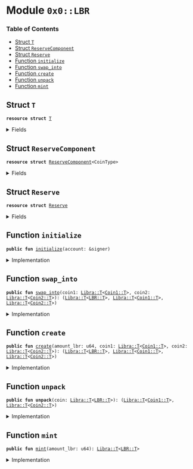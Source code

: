 
<a name="0x0_LBR"></a>

# Module `0x0::LBR`

### Table of Contents

-  [Struct `T`](#0x0_LBR_T)
-  [Struct `ReserveComponent`](#0x0_LBR_ReserveComponent)
-  [Struct `Reserve`](#0x0_LBR_Reserve)
-  [Function `initialize`](#0x0_LBR_initialize)
-  [Function `swap_into`](#0x0_LBR_swap_into)
-  [Function `create`](#0x0_LBR_create)
-  [Function `unpack`](#0x0_LBR_unpack)
-  [Function `mint`](#0x0_LBR_mint)



<a name="0x0_LBR_T"></a>

## Struct `T`



<pre><code><b>resource</b> <b>struct</b> <a href="#0x0_LBR_T">T</a>
</code></pre>



<details>
<summary>Fields</summary>


<dl>
<dt>

<code>dummy_field: bool</code>
</dt>
<dd>

</dd>
</dl>


</details>

<a name="0x0_LBR_ReserveComponent"></a>

## Struct `ReserveComponent`



<pre><code><b>resource</b> <b>struct</b> <a href="#0x0_LBR_ReserveComponent">ReserveComponent</a>&lt;CoinType&gt;
</code></pre>



<details>
<summary>Fields</summary>


<dl>
<dt>

<code>ratio: <a href="fixedpoint32.md#0x0_FixedPoint32_T">FixedPoint32::T</a></code>
</dt>
<dd>

</dd>
<dt>

<code>backing: <a href="libra.md#0x0_Libra_T">Libra::T</a>&lt;CoinType&gt;</code>
</dt>
<dd>

</dd>
</dl>


</details>

<a name="0x0_LBR_Reserve"></a>

## Struct `Reserve`



<pre><code><b>resource</b> <b>struct</b> <a href="#0x0_LBR_Reserve">Reserve</a>
</code></pre>



<details>
<summary>Fields</summary>


<dl>
<dt>

<code>mint_cap: <a href="libra.md#0x0_Libra_MintCapability">Libra::MintCapability</a>&lt;<a href="#0x0_LBR_T">LBR::T</a>&gt;</code>
</dt>
<dd>

</dd>
<dt>

<code>burn_cap: <a href="libra.md#0x0_Libra_BurnCapability">Libra::BurnCapability</a>&lt;<a href="#0x0_LBR_T">LBR::T</a>&gt;</code>
</dt>
<dd>

</dd>
<dt>

<code>preburn_cap: <a href="libra.md#0x0_Libra_Preburn">Libra::Preburn</a>&lt;<a href="#0x0_LBR_T">LBR::T</a>&gt;</code>
</dt>
<dd>

</dd>
<dt>

<code>coin1: <a href="#0x0_LBR_ReserveComponent">LBR::ReserveComponent</a>&lt;<a href="coin1.md#0x0_Coin1_T">Coin1::T</a>&gt;</code>
</dt>
<dd>

</dd>
<dt>

<code>coin2: <a href="#0x0_LBR_ReserveComponent">LBR::ReserveComponent</a>&lt;<a href="coin2.md#0x0_Coin2_T">Coin2::T</a>&gt;</code>
</dt>
<dd>

</dd>
</dl>


</details>

<a name="0x0_LBR_initialize"></a>

## Function `initialize`



<pre><code><b>public</b> <b>fun</b> <a href="#0x0_LBR_initialize">initialize</a>(account: &signer)
</code></pre>



<details>
<summary>Implementation</summary>


<pre><code><b>public</b> <b>fun</b> <a href="#0x0_LBR_initialize">initialize</a>(account: &signer) {
    // Register the <a href="#0x0_LBR">LBR</a> currency.
    <b>let</b> (mint_cap, burn_cap) = <a href="libra.md#0x0_Libra_register_currency">Libra::register_currency</a>&lt;<a href="#0x0_LBR_T">T</a>&gt;(
        account,
        <a href="fixedpoint32.md#0x0_FixedPoint32_create_from_rational">FixedPoint32::create_from_rational</a>(1, 1), // exchange rate <b>to</b> <a href="#0x0_LBR">LBR</a>
        <b>true</b>,    // is_synthetic
        1000000, // scaling_factor = 10^6
        1000,    // fractional_part = 10^3
        x"4C4252" // UTF8-encoded "<a href="#0x0_LBR">LBR</a>" <b>as</b> a hex string
    );
    <b>let</b> preburn_cap = <a href="libra.md#0x0_Libra_new_preburn_with_capability">Libra::new_preburn_with_capability</a>(&burn_cap);
    <b>let</b> coin1 = <a href="#0x0_LBR_ReserveComponent">ReserveComponent</a>&lt;<a href="coin1.md#0x0_Coin1_T">Coin1::T</a>&gt; {
        ratio: <a href="fixedpoint32.md#0x0_FixedPoint32_create_from_rational">FixedPoint32::create_from_rational</a>(1, 2),
        backing: <a href="libra.md#0x0_Libra_zero">Libra::zero</a>&lt;<a href="coin1.md#0x0_Coin1_T">Coin1::T</a>&gt;(),
    };
    <b>let</b> coin2 = <a href="#0x0_LBR_ReserveComponent">ReserveComponent</a>&lt;<a href="coin2.md#0x0_Coin2_T">Coin2::T</a>&gt; {
        ratio: <a href="fixedpoint32.md#0x0_FixedPoint32_create_from_rational">FixedPoint32::create_from_rational</a>(1, 2),
        backing: <a href="libra.md#0x0_Libra_zero">Libra::zero</a>&lt;<a href="coin2.md#0x0_Coin2_T">Coin2::T</a>&gt;(),
    };
    move_to(account, <a href="#0x0_LBR_Reserve">Reserve</a> { mint_cap, burn_cap, preburn_cap, coin1, coin2 });
}
</code></pre>



</details>

<a name="0x0_LBR_swap_into"></a>

## Function `swap_into`



<pre><code><b>public</b> <b>fun</b> <a href="#0x0_LBR_swap_into">swap_into</a>(coin1: <a href="libra.md#0x0_Libra_T">Libra::T</a>&lt;<a href="coin1.md#0x0_Coin1_T">Coin1::T</a>&gt;, coin2: <a href="libra.md#0x0_Libra_T">Libra::T</a>&lt;<a href="coin2.md#0x0_Coin2_T">Coin2::T</a>&gt;): (<a href="libra.md#0x0_Libra_T">Libra::T</a>&lt;<a href="#0x0_LBR_T">LBR::T</a>&gt;, <a href="libra.md#0x0_Libra_T">Libra::T</a>&lt;<a href="coin1.md#0x0_Coin1_T">Coin1::T</a>&gt;, <a href="libra.md#0x0_Libra_T">Libra::T</a>&lt;<a href="coin2.md#0x0_Coin2_T">Coin2::T</a>&gt;)
</code></pre>



<details>
<summary>Implementation</summary>


<pre><code><b>public</b> <b>fun</b> <a href="#0x0_LBR_swap_into">swap_into</a>(
    coin1: <a href="libra.md#0x0_Libra_T">Libra::T</a>&lt;<a href="coin1.md#0x0_Coin1_T">Coin1::T</a>&gt;,
    coin2: <a href="libra.md#0x0_Libra_T">Libra::T</a>&lt;<a href="coin2.md#0x0_Coin2_T">Coin2::T</a>&gt;
): (<a href="libra.md#0x0_Libra_T">Libra::T</a>&lt;<a href="#0x0_LBR_T">T</a>&gt;, <a href="libra.md#0x0_Libra_T">Libra::T</a>&lt;<a href="coin1.md#0x0_Coin1_T">Coin1::T</a>&gt;, <a href="libra.md#0x0_Libra_T">Libra::T</a>&lt;<a href="coin2.md#0x0_Coin2_T">Coin2::T</a>&gt;)
<b>acquires</b> <a href="#0x0_LBR_Reserve">Reserve</a> {
    <b>let</b> reserve = borrow_global_mut&lt;<a href="#0x0_LBR_Reserve">Reserve</a>&gt;(0xA550C18);
    <b>let</b> coin1_value = <a href="libra.md#0x0_Libra_value">Libra::value</a>(&coin1);
    <b>let</b> coin2_value = <a href="libra.md#0x0_Libra_value">Libra::value</a>(&coin2);
    <b>if</b> (coin1_value &lt;= 1 || coin2_value &lt;= 1) <b>return</b> (<a href="libra.md#0x0_Libra_zero">Libra::zero</a>&lt;<a href="#0x0_LBR_T">T</a>&gt;(), coin1, coin2);
    <b>let</b> lbr_num_coin1 = <a href="fixedpoint32.md#0x0_FixedPoint32_divide_u64">FixedPoint32::divide_u64</a>(coin1_value - 1, *&reserve.coin1.ratio);
    <b>let</b> lbr_num_coin2 = <a href="fixedpoint32.md#0x0_FixedPoint32_divide_u64">FixedPoint32::divide_u64</a>(coin2_value - 1, *&reserve.coin2.ratio);
    <b>let</b> num_lbr = <b>if</b> (lbr_num_coin2 &lt; lbr_num_coin1) {
        lbr_num_coin2
    } <b>else</b> {
        lbr_num_coin1
    };
    <a href="#0x0_LBR_create">create</a>(num_lbr, coin1, coin2)
}
</code></pre>



</details>

<a name="0x0_LBR_create"></a>

## Function `create`



<pre><code><b>public</b> <b>fun</b> <a href="#0x0_LBR_create">create</a>(amount_lbr: u64, coin1: <a href="libra.md#0x0_Libra_T">Libra::T</a>&lt;<a href="coin1.md#0x0_Coin1_T">Coin1::T</a>&gt;, coin2: <a href="libra.md#0x0_Libra_T">Libra::T</a>&lt;<a href="coin2.md#0x0_Coin2_T">Coin2::T</a>&gt;): (<a href="libra.md#0x0_Libra_T">Libra::T</a>&lt;<a href="#0x0_LBR_T">LBR::T</a>&gt;, <a href="libra.md#0x0_Libra_T">Libra::T</a>&lt;<a href="coin1.md#0x0_Coin1_T">Coin1::T</a>&gt;, <a href="libra.md#0x0_Libra_T">Libra::T</a>&lt;<a href="coin2.md#0x0_Coin2_T">Coin2::T</a>&gt;)
</code></pre>



<details>
<summary>Implementation</summary>


<pre><code><b>public</b> <b>fun</b> <a href="#0x0_LBR_create">create</a>(
    amount_lbr: u64,
    coin1: <a href="libra.md#0x0_Libra_T">Libra::T</a>&lt;<a href="coin1.md#0x0_Coin1_T">Coin1::T</a>&gt;,
    coin2: <a href="libra.md#0x0_Libra_T">Libra::T</a>&lt;<a href="coin2.md#0x0_Coin2_T">Coin2::T</a>&gt;
): (<a href="libra.md#0x0_Libra_T">Libra::T</a>&lt;<a href="#0x0_LBR_T">T</a>&gt;, <a href="libra.md#0x0_Libra_T">Libra::T</a>&lt;<a href="coin1.md#0x0_Coin1_T">Coin1::T</a>&gt;, <a href="libra.md#0x0_Libra_T">Libra::T</a>&lt;<a href="coin2.md#0x0_Coin2_T">Coin2::T</a>&gt;)
<b>acquires</b> <a href="#0x0_LBR_Reserve">Reserve</a> {
    <b>if</b> (amount_lbr == 0) <b>return</b> (<a href="libra.md#0x0_Libra_zero">Libra::zero</a>&lt;<a href="#0x0_LBR_T">T</a>&gt;(), coin1, coin2);
    <b>let</b> reserve = borrow_global_mut&lt;<a href="#0x0_LBR_Reserve">Reserve</a>&gt;(0xA550C18);
    <b>let</b> num_coin1 = 1 + <a href="fixedpoint32.md#0x0_FixedPoint32_multiply_u64">FixedPoint32::multiply_u64</a>(amount_lbr, *&reserve.coin1.ratio);
    <b>let</b> num_coin2 = 1 + <a href="fixedpoint32.md#0x0_FixedPoint32_multiply_u64">FixedPoint32::multiply_u64</a>(amount_lbr, *&reserve.coin2.ratio);
    <b>let</b> coin1_exact = <a href="libra.md#0x0_Libra_withdraw">Libra::withdraw</a>(&<b>mut</b> coin1, num_coin1);
    <b>let</b> coin2_exact = <a href="libra.md#0x0_Libra_withdraw">Libra::withdraw</a>(&<b>mut</b> coin2, num_coin2);
    <a href="libra.md#0x0_Libra_deposit">Libra::deposit</a>(&<b>mut</b> reserve.coin1.backing, coin1_exact);
    <a href="libra.md#0x0_Libra_deposit">Libra::deposit</a>(&<b>mut</b> reserve.coin2.backing, coin2_exact);
    (<a href="libra.md#0x0_Libra_mint_with_capability">Libra::mint_with_capability</a>&lt;<a href="#0x0_LBR_T">T</a>&gt;(amount_lbr, &reserve.mint_cap), coin1, coin2)
}
</code></pre>



</details>

<a name="0x0_LBR_unpack"></a>

## Function `unpack`



<pre><code><b>public</b> <b>fun</b> <b>unpack</b>(coin: <a href="libra.md#0x0_Libra_T">Libra::T</a>&lt;<a href="#0x0_LBR_T">LBR::T</a>&gt;): (<a href="libra.md#0x0_Libra_T">Libra::T</a>&lt;<a href="coin1.md#0x0_Coin1_T">Coin1::T</a>&gt;, <a href="libra.md#0x0_Libra_T">Libra::T</a>&lt;<a href="coin2.md#0x0_Coin2_T">Coin2::T</a>&gt;)
</code></pre>



<details>
<summary>Implementation</summary>


<pre><code><b>public</b> <b>fun</b> <b>unpack</b>(coin: <a href="libra.md#0x0_Libra_T">Libra::T</a>&lt;<a href="#0x0_LBR_T">T</a>&gt;): (<a href="libra.md#0x0_Libra_T">Libra::T</a>&lt;<a href="coin1.md#0x0_Coin1_T">Coin1::T</a>&gt;, <a href="libra.md#0x0_Libra_T">Libra::T</a>&lt;<a href="coin2.md#0x0_Coin2_T">Coin2::T</a>&gt;)
<b>acquires</b> <a href="#0x0_LBR_Reserve">Reserve</a> {
    <b>let</b> reserve = borrow_global_mut&lt;<a href="#0x0_LBR_Reserve">Reserve</a>&gt;(0xA550C18);
    <b>let</b> ratio_multiplier = <a href="libra.md#0x0_Libra_value">Libra::value</a>(&coin);
    <b>let</b> sender = Transaction::sender();
    <a href="libra.md#0x0_Libra_preburn_with_resource">Libra::preburn_with_resource</a>(coin, &<b>mut</b> reserve.preburn_cap, sender);
    <a href="libra.md#0x0_Libra_burn_with_resource_cap">Libra::burn_with_resource_cap</a>(&<b>mut</b> reserve.preburn_cap, sender, &reserve.burn_cap);
    <b>let</b> coin1_amount = <a href="fixedpoint32.md#0x0_FixedPoint32_multiply_u64">FixedPoint32::multiply_u64</a>(ratio_multiplier, *&reserve.coin1.ratio);
    <b>let</b> coin2_amount = <a href="fixedpoint32.md#0x0_FixedPoint32_multiply_u64">FixedPoint32::multiply_u64</a>(ratio_multiplier, *&reserve.coin2.ratio);
    <b>let</b> coin1 = <a href="libra.md#0x0_Libra_withdraw">Libra::withdraw</a>(&<b>mut</b> reserve.coin1.backing, coin1_amount);
    <b>let</b> coin2 = <a href="libra.md#0x0_Libra_withdraw">Libra::withdraw</a>(&<b>mut</b> reserve.coin2.backing, coin2_amount);
    (coin1, coin2)
}
</code></pre>



</details>

<a name="0x0_LBR_mint"></a>

## Function `mint`



<pre><code><b>public</b> <b>fun</b> <a href="#0x0_LBR_mint">mint</a>(amount_lbr: u64): <a href="libra.md#0x0_Libra_T">Libra::T</a>&lt;<a href="#0x0_LBR_T">LBR::T</a>&gt;
</code></pre>



<details>
<summary>Implementation</summary>


<pre><code><b>public</b> <b>fun</b> <a href="#0x0_LBR_mint">mint</a>(amount_lbr: u64): <a href="libra.md#0x0_Libra_T">Libra::T</a>&lt;<a href="#0x0_LBR_T">T</a>&gt; <b>acquires</b> <a href="#0x0_LBR_Reserve">Reserve</a> {
    <b>let</b> reserve = borrow_global&lt;<a href="#0x0_LBR_Reserve">Reserve</a>&gt;(0xA550C18);
    <b>let</b> num_coin1 = 1 + <a href="fixedpoint32.md#0x0_FixedPoint32_multiply_u64">FixedPoint32::multiply_u64</a>(amount_lbr, *&reserve.coin1.ratio);
    <b>let</b> num_coin2 = 1 + <a href="fixedpoint32.md#0x0_FixedPoint32_multiply_u64">FixedPoint32::multiply_u64</a>(amount_lbr, *&reserve.coin2.ratio);
    <b>let</b> coin1 = <a href="libra.md#0x0_Libra_mint">Libra::mint</a>&lt;<a href="coin1.md#0x0_Coin1_T">Coin1::T</a>&gt;(num_coin1);
    <b>let</b> coin2 = <a href="libra.md#0x0_Libra_mint">Libra::mint</a>&lt;<a href="coin2.md#0x0_Coin2_T">Coin2::T</a>&gt;(num_coin2);
    <b>let</b> (lbr, leftover1, leftover2) = <a href="#0x0_LBR_create">create</a>(amount_lbr, coin1, coin2);
    <a href="libra.md#0x0_Libra_destroy_zero">Libra::destroy_zero</a>(leftover1);
    <a href="libra.md#0x0_Libra_destroy_zero">Libra::destroy_zero</a>(leftover2);
    lbr
}
</code></pre>



</details>
